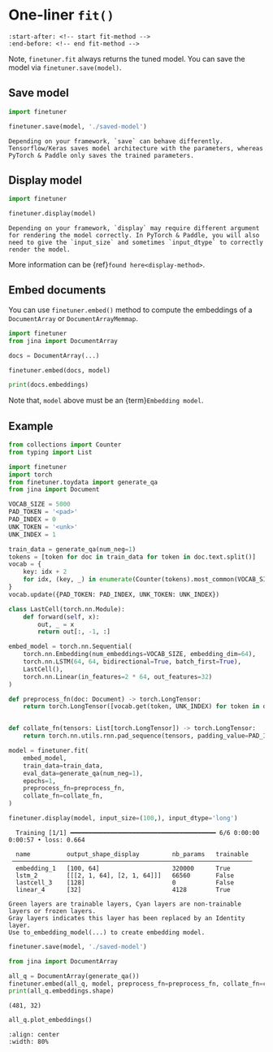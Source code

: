 # One-liner `fit()`

```{include} ../index.md
:start-after: <!-- start fit-method -->
:end-before: <!-- end fit-method -->
```

Note, `finetuner.fit` always returns the tuned model. You can save the model via `finetuner.save(model)`.

## Save model

```python
import finetuner

finetuner.save(model, './saved-model')
```

```{caution}
Depending on your framework, `save` can behave differently. Tensorflow/Keras saves model architecture with the parameters, whereas PyTorch & Paddle only saves the trained parameters.
```

## Display model

```python
import finetuner

finetuner.display(model)
```

```{caution}
Depending on your framework, `display` may require different argument for rendering the model correctly. In PyTorch & Paddle, you will also need to give the `input_size` and sometimes `input_dtype` to correctly render the model.
```

More information can be {ref}`found here<display-method>`.

## Embed documents

You can use `finetuner.embed()` method to compute the embeddings of a `DocumentArray` or `DocumentArrayMemmap`.

```python
import finetuner
from jina import DocumentArray

docs = DocumentArray(...)

finetuner.embed(docs, model)

print(docs.embeddings)
```

Note that, `model` above must be an {term}`Embedding model`.



## Example

```python
from collections import Counter
from typing import List

import finetuner
import torch
from finetuner.toydata import generate_qa
from jina import Document

VOCAB_SIZE = 5000
PAD_TOKEN = '<pad>'
PAD_INDEX = 0
UNK_TOKEN = '<unk>'
UNK_INDEX = 1

train_data = generate_qa(num_neg=1)
tokens = [token for doc in train_data for token in doc.text.split()]
vocab = {
    key: idx + 2
    for idx, (key, _) in enumerate(Counter(tokens).most_common(VOCAB_SIZE - 2))
}
vocab.update({PAD_TOKEN: PAD_INDEX, UNK_TOKEN: UNK_INDEX})

class LastCell(torch.nn.Module):
    def forward(self, x):
        out, _ = x
        return out[:, -1, :]

embed_model = torch.nn.Sequential(
    torch.nn.Embedding(num_embeddings=VOCAB_SIZE, embedding_dim=64),
    torch.nn.LSTM(64, 64, bidirectional=True, batch_first=True),
    LastCell(),
    torch.nn.Linear(in_features=2 * 64, out_features=32)
)

def preprocess_fn(doc: Document) -> torch.LongTensor:
    return torch.LongTensor([vocab.get(token, UNK_INDEX) for token in doc.text.split()])


def collate_fn(tensors: List[torch.LongTensor]) -> torch.LongTensor:
    return torch.nn.utils.rnn.pad_sequence(tensors, padding_value=PAD_INDEX, batch_first=True).long()

model = finetuner.fit(
    embed_model,
    train_data=train_data,
    eval_data=generate_qa(num_neg=1),
    epochs=1,
    preprocess_fn=preprocess_fn,
    collate_fn=collate_fn,
)

finetuner.display(model, input_size=(100,), input_dtype='long')
```

```console
  Training [1/1] ━━━━━━━━━━━━━━━━━━━━━━━━━━━━━━━━━━━━━━━━ 6/6 0:00:00 0:00:57 • loss: 0.664
                                                                    
  name          output_shape_display         nb_params   trainable  
 ────────────────────────────────────────────────────────────────── 
  embedding_1   [100, 64]                    320000      True       
  lstm_2        [[[2, 1, 64], [2, 1, 64]]]   66560       False      
  lastcell_3    [128]                        0           False      
  linear_4      [32]                         4128        True       
                                                                    
Green layers are trainable layers, Cyan layers are non-trainable layers or frozen layers.
Gray layers indicates this layer has been replaced by an Identity layer.
Use to_embedding_model(...) to create embedding model.
```

```python
finetuner.save(model, './saved-model')
```

```python
from jina import DocumentArray

all_q = DocumentArray(generate_qa())
finetuner.embed(all_q, model, preprocess_fn=preprocess_fn, collate_fn=collate_fn)
print(all_q.embeddings.shape)
```

```console
(481, 32)
```

```python
all_q.plot_embeddings()
```

```{figure} embed.png
:align: center
:width: 80%
```